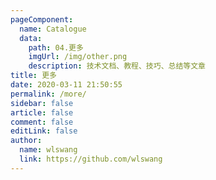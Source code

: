```yaml
---
pageComponent: 
  name: Catalogue
  data: 
    path: 04.更多
    imgUrl: /img/other.png
    description: 技术文档、教程、技巧、总结等文章
title: 更多
date: 2020-03-11 21:50:55
permalink: /more/
sidebar: false
article: false
comment: false
editLink: false
author: 
  name: wlswang
  link: https://github.com/wlswang
---
```

